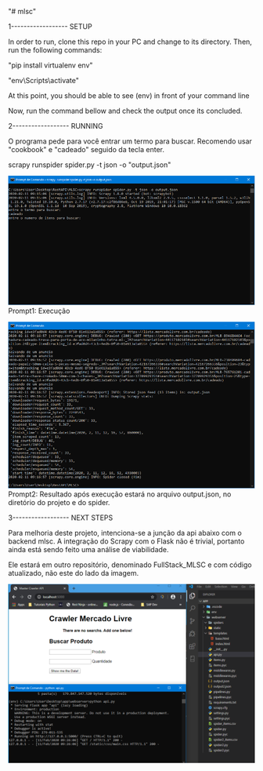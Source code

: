 "# mlsc"

1------------------ SETUP <br>

In order to run, clone this repo in your PC and change to its directory. Then, run the following commands: <br>

"pip install virtualenv env" 

"env\Scripts\activate"  

At this point, you should be able to see (env) in front of your command line<br>

Now, run the command bellow and check the output once its concluded. 

2------------------ RUNNING <br>

O programa pede para você entrar um termo para buscar. Recomendo usar "cookbook" e "cadeado" seguido da tecla enter.

scrapy runspider spider.py -t json -o "output.json"


![mlsc_prompt1](/images/prompt1.png)
Prompt1: Execução 


![mlsc_prompt2](/images/prompt2.png)
Prompt2: Resultado após execução estará no arquivo output.json, no diretório do projeto e do spider.


3------------------ NEXT STEPS <br>

Para melhoria deste projeto, intenciona-se a junção da api abaixo com o backend mlsc.
A integração do Scrapy com o Flask não é trivial, portanto ainda está sendo feito uma análise de viabilidade.

Ele estará em outro repositório, denominado FullStack_MLSC e com código atualizado, não este do lado da imagem.

![mlsc_api](/images/API.png)
